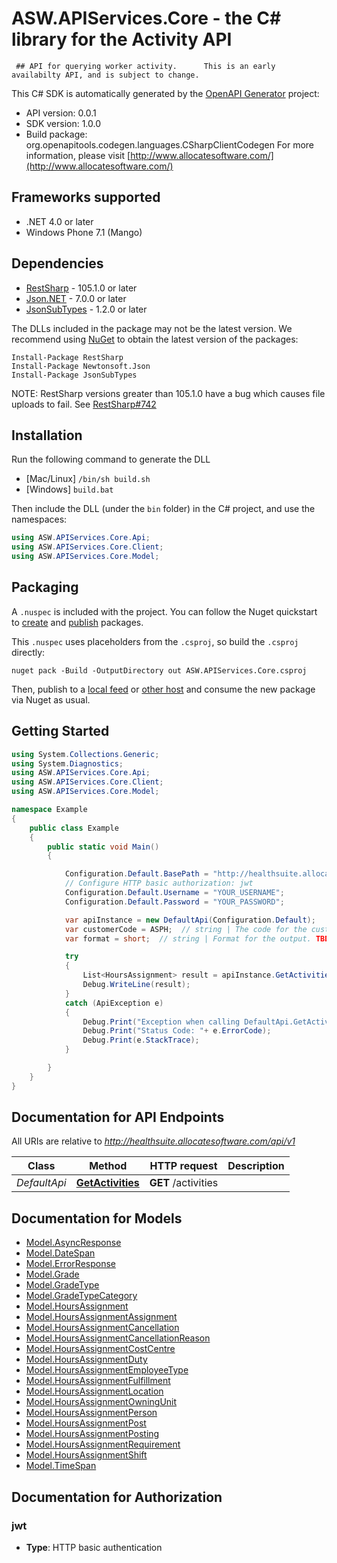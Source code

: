 # ASW.APIServices.Core - the C# library for the Activity API

     ## API for querying worker activity.      This is an early availabilty API, and is subject to change. 

This C# SDK is automatically generated by the [OpenAPI Generator](https://openapi-generator.tech) project:

- API version: 0.0.1
- SDK version: 1.0.0
- Build package: org.openapitools.codegen.languages.CSharpClientCodegen
    For more information, please visit [http://www.allocatesoftware.com/](http://www.allocatesoftware.com/)

## Frameworks supported


- .NET 4.0 or later
- Windows Phone 7.1 (Mango)

## Dependencies


- [RestSharp](https://www.nuget.org/packages/RestSharp) - 105.1.0 or later
- [Json.NET](https://www.nuget.org/packages/Newtonsoft.Json/) - 7.0.0 or later
- [JsonSubTypes](https://www.nuget.org/packages/JsonSubTypes/) - 1.2.0 or later

The DLLs included in the package may not be the latest version. We recommend using [NuGet](https://docs.nuget.org/consume/installing-nuget) to obtain the latest version of the packages:

```
Install-Package RestSharp
Install-Package Newtonsoft.Json
Install-Package JsonSubTypes
```

NOTE: RestSharp versions greater than 105.1.0 have a bug which causes file uploads to fail. See [RestSharp#742](https://github.com/restsharp/RestSharp/issues/742)

## Installation

Run the following command to generate the DLL

- [Mac/Linux] `/bin/sh build.sh`
- [Windows] `build.bat`

Then include the DLL (under the `bin` folder) in the C# project, and use the namespaces:

```csharp
using ASW.APIServices.Core.Api;
using ASW.APIServices.Core.Client;
using ASW.APIServices.Core.Model;

```


## Packaging

A `.nuspec` is included with the project. You can follow the Nuget quickstart to [create](https://docs.microsoft.com/en-us/nuget/quickstart/create-and-publish-a-package#create-the-package) and [publish](https://docs.microsoft.com/en-us/nuget/quickstart/create-and-publish-a-package#publish-the-package) packages.

This `.nuspec` uses placeholders from the `.csproj`, so build the `.csproj` directly:

```
nuget pack -Build -OutputDirectory out ASW.APIServices.Core.csproj
```

Then, publish to a [local feed](https://docs.microsoft.com/en-us/nuget/hosting-packages/local-feeds) or [other host](https://docs.microsoft.com/en-us/nuget/hosting-packages/overview) and consume the new package via Nuget as usual.


## Getting Started

```csharp
using System.Collections.Generic;
using System.Diagnostics;
using ASW.APIServices.Core.Api;
using ASW.APIServices.Core.Client;
using ASW.APIServices.Core.Model;

namespace Example
{
    public class Example
    {
        public static void Main()
        {

            Configuration.Default.BasePath = "http://healthsuite.allocatesoftware.com/api/v1";
            // Configure HTTP basic authorization: jwt
            Configuration.Default.Username = "YOUR_USERNAME";
            Configuration.Default.Password = "YOUR_PASSWORD";

            var apiInstance = new DefaultApi(Configuration.Default);
            var customerCode = ASPH;  // string | The code for the customer (trust) for which the activities should be returned
            var format = short;  // string | Format for the output. TBD, but may be used to control the scope of information returned. (optional) 

            try
            {
                List<HoursAssignment> result = apiInstance.GetActivities(customerCode, format);
                Debug.WriteLine(result);
            }
            catch (ApiException e)
            {
                Debug.Print("Exception when calling DefaultApi.GetActivities: " + e.Message );
                Debug.Print("Status Code: "+ e.ErrorCode);
                Debug.Print(e.StackTrace);
            }

        }
    }
}
```

## Documentation for API Endpoints

All URIs are relative to *http://healthsuite.allocatesoftware.com/api/v1*

Class | Method | HTTP request | Description
------------ | ------------- | ------------- | -------------
*DefaultApi* | [**GetActivities**](docs/DefaultApi.md#getactivities) | **GET** /activities | 


## Documentation for Models

 - [Model.AsyncResponse](docs/AsyncResponse.md)
 - [Model.DateSpan](docs/DateSpan.md)
 - [Model.ErrorResponse](docs/ErrorResponse.md)
 - [Model.Grade](docs/Grade.md)
 - [Model.GradeType](docs/GradeType.md)
 - [Model.GradeTypeCategory](docs/GradeTypeCategory.md)
 - [Model.HoursAssignment](docs/HoursAssignment.md)
 - [Model.HoursAssignmentAssignment](docs/HoursAssignmentAssignment.md)
 - [Model.HoursAssignmentCancellation](docs/HoursAssignmentCancellation.md)
 - [Model.HoursAssignmentCancellationReason](docs/HoursAssignmentCancellationReason.md)
 - [Model.HoursAssignmentCostCentre](docs/HoursAssignmentCostCentre.md)
 - [Model.HoursAssignmentDuty](docs/HoursAssignmentDuty.md)
 - [Model.HoursAssignmentEmployeeType](docs/HoursAssignmentEmployeeType.md)
 - [Model.HoursAssignmentFulfillment](docs/HoursAssignmentFulfillment.md)
 - [Model.HoursAssignmentLocation](docs/HoursAssignmentLocation.md)
 - [Model.HoursAssignmentOwningUnit](docs/HoursAssignmentOwningUnit.md)
 - [Model.HoursAssignmentPerson](docs/HoursAssignmentPerson.md)
 - [Model.HoursAssignmentPost](docs/HoursAssignmentPost.md)
 - [Model.HoursAssignmentPosting](docs/HoursAssignmentPosting.md)
 - [Model.HoursAssignmentRequirement](docs/HoursAssignmentRequirement.md)
 - [Model.HoursAssignmentShift](docs/HoursAssignmentShift.md)
 - [Model.TimeSpan](docs/TimeSpan.md)


## Documentation for Authorization


### jwt


- **Type**: HTTP basic authentication

